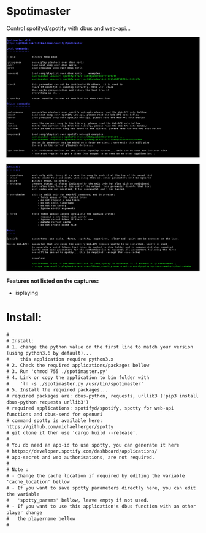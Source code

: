 
# Spotimaster

Control spotifyd/spotify with dbus and web-api...

![Alt text](screens-1.png?raw=true "Features")

![Alt text](screens-2.png?raw=true "Advanced")

**Features not listed on the captures:**

- isplaying

# Install:   
```
#   
# Install:   
# 1. change the python value on the first line to match your version (using python3.6 by default)... 
#    this application require python3.x
# 2. Check the required applications/packages bellow
# 3. Run 'chmod 755 ./spotimaster.py'
# 4. Link or copy the application to bin folder with
#    'ln -s ./spotimaster.py /usr/bin/spotimaster'
# 5. Install the required packages...  
# required packages are: dbus-python, requests, urllib3 ('pip3 install dbus-python requests urllib3')
# required applications: spotifyd/spotify, spotty for web-api functions and dbus-send for openuri 
# command spotty is available here: https://github.com/michaelherger/spotty 
# git clone it then use 'cargo build --release'.
#
# You do need an app-id to use spotty, you can generate it here 
# https://developer.spotify.com/dashboard/applications/
# app-secret and web authorisations, are not required.
#
# Note :
# - Change the cache location if required by editing the variable 'cache_location' bellow
# - If you want to save spotty parameters directly here, you can edit the variable 
#   'spotty_params' bellow, leave empty if not used. 
# - If you want to use this application's dbus function with an other player change 
#   the playername bellow
#
```
